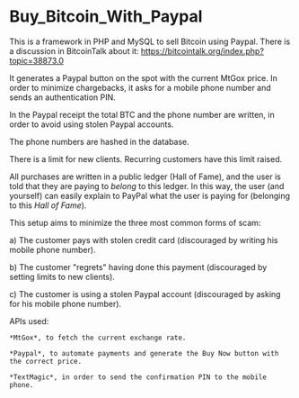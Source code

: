 Buy_Bitcoin_With_Paypal
=======================

This is a framework in PHP and MySQL to sell Bitcoin using Paypal. There is a discussion in BitcoinTalk about it: https://bitcointalk.org/index.php?topic=38873.0

It generates a Paypal button on the spot with the current MtGox price. In order to minimize chargebacks, it asks for a mobile phone number and sends an authentication PIN.

In the Paypal receipt the total BTC and the phone number are written, in order to avoid using stolen Paypal accounts.

The phone numbers are hashed in the database.

There is a limit for new clients. Recurring customers have this limit raised.

All purchases are written in a public ledger (Hall of Fame), and the user is told that they are paying to *belong* to this ledger. In this way, the user (and yourself) can easily explain to PayPal what the user is paying for (belonging to this _Hall of Fame_).


This setup aims to minimize the three most common forms of scam:

a) The customer pays with stolen credit card (discouraged by writing his mobile phone number).

b) The customer "regrets" having done this payment (discouraged by setting limits to new clients).

c) The customer is using a stolen Paypal account (discouraged by asking for his mobile phone number).


APIs used:

	*MtGox*, to fetch the current exchange rate.

	*Paypal*, to automate payments and generate the Buy Now button with the correct price.

	*TextMagic*, in order to send the confirmation PIN to the mobile phone.

